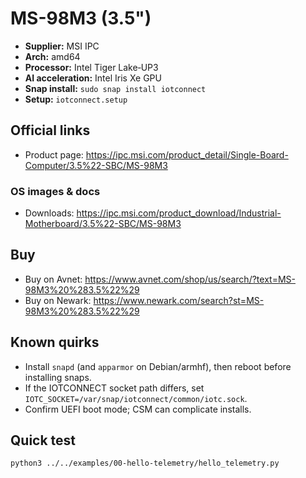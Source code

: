 # MS-98M3 (3.5")

- **Supplier:** MSI IPC
- **Arch:** amd64
- **Processor:** Intel Tiger Lake‑UP3
- **AI acceleration:** Intel Iris Xe GPU
- **Snap install:** `sudo snap install iotconnect`
- **Setup:** `iotconnect.setup`

## Official links
- Product page: https://ipc.msi.com/product_detail/Single-Board-Computer/3.5%22-SBC/MS-98M3

### OS images & docs
- Downloads: https://ipc.msi.com/product_download/Industrial-Motherboard/3.5%22-SBC/MS-98M3

## Buy
- Buy on Avnet: https://www.avnet.com/shop/us/search/?text=MS-98M3%20%283.5%22%29
- Buy on Newark: https://www.newark.com/search?st=MS-98M3%20%283.5%22%29

## Known quirks
- Install `snapd` (and `apparmor` on Debian/armhf), then reboot before installing snaps.
- If the IOTCONNECT socket path differs, set `IOTC_SOCKET=/var/snap/iotconnect/common/iotc.sock`.
- Confirm UEFI boot mode; CSM can complicate installs.

## Quick test
```bash
python3 ../../examples/00-hello-telemetry/hello_telemetry.py
```
